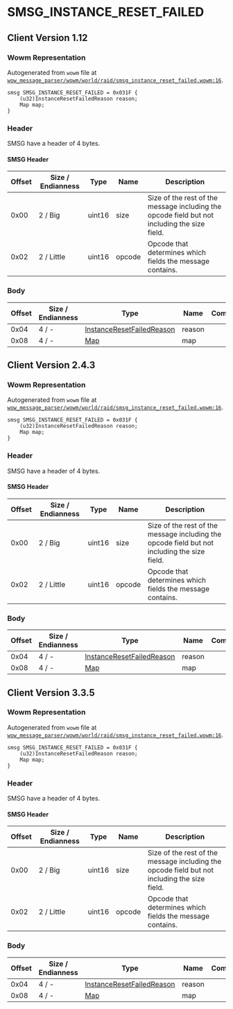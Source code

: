 # SMSG_INSTANCE_RESET_FAILED

## Client Version 1.12

### Wowm Representation

Autogenerated from `wowm` file at [`wow_message_parser/wowm/world/raid/smsg_instance_reset_failed.wowm:16`](https://github.com/gtker/wow_messages/tree/main/wow_message_parser/wowm/world/raid/smsg_instance_reset_failed.wowm#L16).
```rust,ignore
smsg SMSG_INSTANCE_RESET_FAILED = 0x031F {
    (u32)InstanceResetFailedReason reason;
    Map map;
}
```
### Header

SMSG have a header of 4 bytes.

#### SMSG Header

| Offset | Size / Endianness | Type   | Name   | Description |
| ------ | ----------------- | ------ | ------ | ----------- |
| 0x00   | 2 / Big           | uint16 | size   | Size of the rest of the message including the opcode field but not including the size field.|
| 0x02   | 2 / Little        | uint16 | opcode | Opcode that determines which fields the message contains.|

### Body

| Offset | Size / Endianness | Type | Name | Comment |
| ------ | ----------------- | ---- | ---- | ------- |
| 0x04 | 4 / - | [InstanceResetFailedReason](instanceresetfailedreason.md) | reason |  |
| 0x08 | 4 / - | [Map](map.md) | map |  |

## Client Version 2.4.3

### Wowm Representation

Autogenerated from `wowm` file at [`wow_message_parser/wowm/world/raid/smsg_instance_reset_failed.wowm:16`](https://github.com/gtker/wow_messages/tree/main/wow_message_parser/wowm/world/raid/smsg_instance_reset_failed.wowm#L16).
```rust,ignore
smsg SMSG_INSTANCE_RESET_FAILED = 0x031F {
    (u32)InstanceResetFailedReason reason;
    Map map;
}
```
### Header

SMSG have a header of 4 bytes.

#### SMSG Header

| Offset | Size / Endianness | Type   | Name   | Description |
| ------ | ----------------- | ------ | ------ | ----------- |
| 0x00   | 2 / Big           | uint16 | size   | Size of the rest of the message including the opcode field but not including the size field.|
| 0x02   | 2 / Little        | uint16 | opcode | Opcode that determines which fields the message contains.|

### Body

| Offset | Size / Endianness | Type | Name | Comment |
| ------ | ----------------- | ---- | ---- | ------- |
| 0x04 | 4 / - | [InstanceResetFailedReason](instanceresetfailedreason.md) | reason |  |
| 0x08 | 4 / - | [Map](map.md) | map |  |

## Client Version 3.3.5

### Wowm Representation

Autogenerated from `wowm` file at [`wow_message_parser/wowm/world/raid/smsg_instance_reset_failed.wowm:16`](https://github.com/gtker/wow_messages/tree/main/wow_message_parser/wowm/world/raid/smsg_instance_reset_failed.wowm#L16).
```rust,ignore
smsg SMSG_INSTANCE_RESET_FAILED = 0x031F {
    (u32)InstanceResetFailedReason reason;
    Map map;
}
```
### Header

SMSG have a header of 4 bytes.

#### SMSG Header

| Offset | Size / Endianness | Type   | Name   | Description |
| ------ | ----------------- | ------ | ------ | ----------- |
| 0x00   | 2 / Big           | uint16 | size   | Size of the rest of the message including the opcode field but not including the size field.|
| 0x02   | 2 / Little        | uint16 | opcode | Opcode that determines which fields the message contains.|

### Body

| Offset | Size / Endianness | Type | Name | Comment |
| ------ | ----------------- | ---- | ---- | ------- |
| 0x04 | 4 / - | [InstanceResetFailedReason](instanceresetfailedreason.md) | reason |  |
| 0x08 | 4 / - | [Map](map.md) | map |  |

